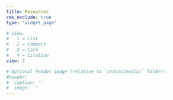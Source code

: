 ```yaml
---
title: Resources
cms_exclude: true
type: "widget_page"

# View.
#   1 = List
#   2 = Compact
#   3 = Card
#   4 = Citation
view: 2

# Optional header image (relative to `static/media/` folder).
#header:
#  caption: ''
#  image: ''
---
```

